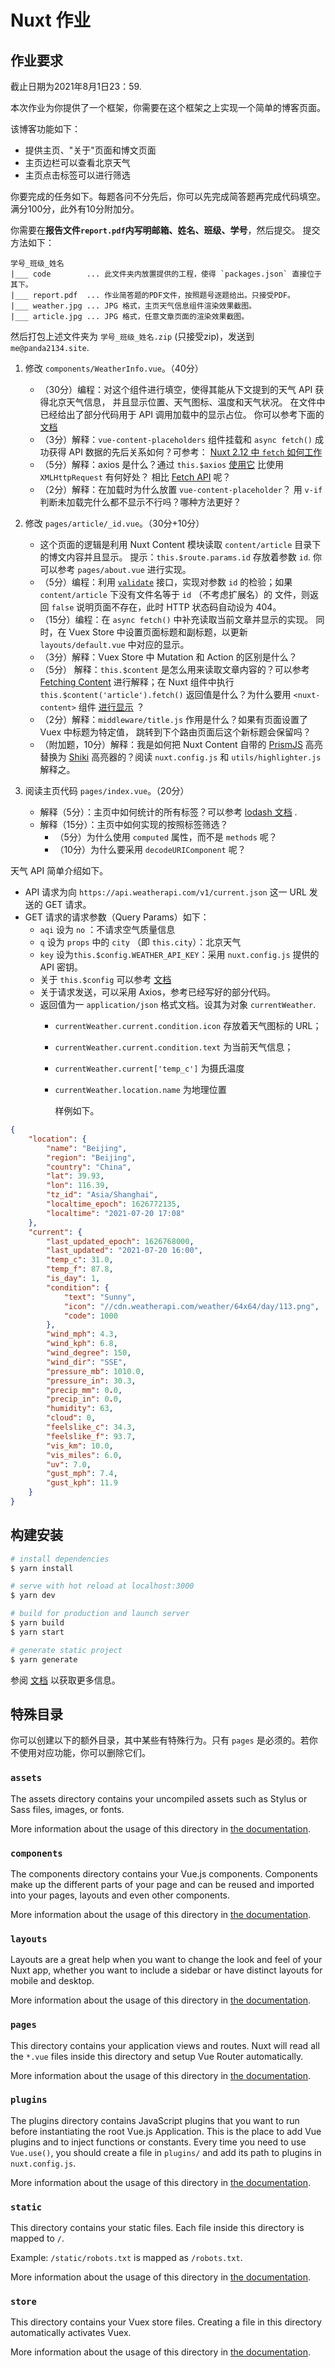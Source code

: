 # Nuxt 作业

## 作业要求

截止日期为2021年8月1日23：59.

本次作业为你提供了一个框架，你需要在这个框架之上实现一个简单的博客页面。

该博客功能如下：

- 提供主页、"关于"页面和博文页面
- 主页边栏可以查看北京天气
- 主页点击标签可以进行筛选

你要完成的任务如下。每题各问不分先后，你可以先完成简答题再完成代码填空。
满分100分，此外有10分附加分。

你需要在**报告文件`report.pdf`内写明邮箱、姓名、班级、学号**，然后提交。
提交方法如下：
```text
学号_班级_姓名
|___ code        ... 此文件夹内放置提供的工程，使得 `packages.json` 直接位于其下。
|___ report.pdf  ... 作业简答题的PDF文件，按照题号逐题给出。只接受PDF。
|___ weather.jpg ... JPG 格式，主页天气信息组件渲染效果截图。
|___ article.jpg ... JPG 格式，任意文章页面的渲染效果截图。
```
然后打包上述文件夹为 `学号_班级_姓名.zip` (只接受zip)，发送到 `me@panda2134.site`. 

1. 修改 `components/WeatherInfo.vue`。（40分）
   - （30分）编程：对这个组件进行填空，使得其能从下文提到的天气
     API 获得北京天气信息， 并且显示位置、天气图标、温度和天气状况。
     在文件中已经给出了部分代码用于 API 调用加载中的显示占位。
     你可以参考下面的[文档](https://nuxtjs.org/docs/2.x/features/data-fetching#the-fetch-hook)
   - （3分）解释：`vue-content-placeholders` 组件挂载和 `async fetch()`
     成功获得 API 数据的先后关系如何？可参考： 
     [Nuxt 2.12 中 `fetch` 如何工作](https://nuxtjs.org/blog/understanding-how-fetch-works-in-nuxt-2-12)
   - （5分）解释：axios 是什么？通过 `this.$axios` [使用它](https://axios.nuxtjs.org/usage) 比使用 `XMLHttpRequest` 有何好处？
     相比 [Fetch API](https://developer.mozilla.org/zh-CN/docs/Web/API/Fetch_API) 呢？
   - （2分）解释：在加载时为什么放置 `vue-content-placeholder`？
     用 `v-if` 判断未加载完什么都不显示不行吗？哪种方法更好？
2. 修改 `pages/article/_id.vue`。（30分+10分）
   - 这个页面的逻辑是利用 Nuxt Content 模块读取 `content/article` 目录下的博文内容并且显示。
     提示：`this.$route.params.id` 存放着参数 `id`. 你可以参考 `pages/about.vue` 进行实现。
   - （5分）编程：利用 [`validate`](https://nuxtjs.org/docs/2.x/components-glossary/pages-validate)
     接口，实现对参数 `id` 的检验；如果 `content/article` 下没有文件名等于 `id` （不考虑扩展名）的
     文件，则返回 `false` 说明页面不存在，此时 HTTP 状态码自动设为 404。
   - （15分）编程：在 `async fetch()` 中补充读取当前文章并显示的实现。
     同时，在 Vuex Store 中设置页面标题和副标题，以更新 `layouts/default.vue` 中对应的显示。
   - （3分）解释：Vuex Store 中 Mutation 和 Action 的区别是什么？
   - （5分） 解释：`this.$content` 是怎么用来读取文章内容的？可以参考 [Fetching Content](https://content.nuxtjs.org/fetching/)
     进行解释；在 Nuxt 组件中执行 `this.$content('article').fetch()` 返回值是什么？为什么要用 `<nuxt-content>` 组件
     [进行显示](https://content.nuxtjs.org/displaying) ？
   - （2分）解释：`middleware/title.js` 作用是什么？如果有页面设置了 Vuex 中标题为特定值，
     跳转到下个路由页面后这个新标题会保留吗？
   - （附加题，10分）解释：我是如何把 Nuxt Content 自带的 [PrismJS](https://prismjs.com/) 高亮替换为 [Shiki](https://shiki.matsu.io/)
     高亮器的？阅读 `nuxt.config.js` 和 `utils/highlighter.js` 解释之。

3. 阅读主页代码 `pages/index.vue`。（20分）
   - 解释（5分）：主页中如何统计的所有标签？可以参考 [lodash 文档](https://lodash.com/docs/4.17.15) .
   - 解释（15分）：主页中如何实现的按照标签筛选？
     - （5分）为什么使用 `computed` 属性，而不是 `methods` 呢？
     - （10分）为什么要采用 `decodeURIComponent` 呢？

天气 API 简单介绍如下。

- API 请求为向 `https://api.weatherapi.com/v1/current.json` 这一 URL 发送的 GET 请求。
- GET 请求的请求参数（Query Params）如下：
  - `aqi` 设为 `no` ：不请求空气质量信息
  - `q` 设为 `props` 中的 `city` （即 `this.city`）：北京天气
  - `key` 设为`this.$config.WEATHER_API_KEY`：采用 `nuxt.config.js` 提供的 API 密钥。
  - 关于 `this.$config` 可以参考 [文档](https://nuxtjs.org/docs/2.x/configuration-glossary/configuration-runtime-config)
  - 关于请求发送，可以采用 Axios，参考已经写好的部分代码。
  - 返回值为一 `application/json` 格式文档。设其为对象 `currentWeather`.
    - `currentWeather.current.condition.icon` 存放着天气图标的 URL；
    
    - `currentWeather.current.condition.text` 为当前天气信息；
    
    - `currentWeather.current['temp_c']` 为摄氏温度
    
    - `currentWeather.location.name` 为地理位置
    
      样例如下。

```json
{
    "location": {
        "name": "Beijing",
        "region": "Beijing",
        "country": "China",
        "lat": 39.93,
        "lon": 116.39,
        "tz_id": "Asia/Shanghai",
        "localtime_epoch": 1626772135,
        "localtime": "2021-07-20 17:08"
    },
    "current": {
        "last_updated_epoch": 1626768000,
        "last_updated": "2021-07-20 16:00",
        "temp_c": 31.0,
        "temp_f": 87.8,
        "is_day": 1,
        "condition": {
            "text": "Sunny",
            "icon": "//cdn.weatherapi.com/weather/64x64/day/113.png",
            "code": 1000
        },
        "wind_mph": 4.3,
        "wind_kph": 6.8,
        "wind_degree": 150,
        "wind_dir": "SSE",
        "pressure_mb": 1010.0,
        "pressure_in": 30.3,
        "precip_mm": 0.0,
        "precip_in": 0.0,
        "humidity": 63,
        "cloud": 0,
        "feelslike_c": 34.3,
        "feelslike_f": 93.7,
        "vis_km": 10.0,
        "vis_miles": 6.0,
        "uv": 7.0,
        "gust_mph": 7.4,
        "gust_kph": 11.9
    }
}
```

## 构建安装

```bash
# install dependencies
$ yarn install

# serve with hot reload at localhost:3000
$ yarn dev

# build for production and launch server
$ yarn build
$ yarn start

# generate static project
$ yarn generate
```

参阅 [文档](https://nuxtjs.org) 以获取更多信息。

## 特殊目录

你可以创建以下的额外目录，其中某些有特殊行为。只有 `pages` 是必须的。若你不使用对应功能，你可以删除它们。

### `assets`

The assets directory contains your uncompiled assets such as Stylus or Sass files, images, or fonts.

More information about the usage of this directory in [the documentation](https://nuxtjs.org/docs/2.x/directory-structure/assets).

### `components`

The components directory contains your Vue.js components. Components make up the different parts of your page and can be reused and imported into your pages, layouts and even other components.

More information about the usage of this directory in [the documentation](https://nuxtjs.org/docs/2.x/directory-structure/components).

### `layouts`

Layouts are a great help when you want to change the look and feel of your Nuxt app, whether you want to include a sidebar or have distinct layouts for mobile and desktop.

More information about the usage of this directory in [the documentation](https://nuxtjs.org/docs/2.x/directory-structure/layouts).


### `pages`

This directory contains your application views and routes. Nuxt will read all the `*.vue` files inside this directory and setup Vue Router automatically.

More information about the usage of this directory in [the documentation](https://nuxtjs.org/docs/2.x/get-started/routing).

### `plugins`

The plugins directory contains JavaScript plugins that you want to run before instantiating the root Vue.js Application. This is the place to add Vue plugins and to inject functions or constants. Every time you need to use `Vue.use()`, you should create a file in `plugins/` and add its path to plugins in `nuxt.config.js`.

More information about the usage of this directory in [the documentation](https://nuxtjs.org/docs/2.x/directory-structure/plugins).

### `static`

This directory contains your static files. Each file inside this directory is mapped to `/`.

Example: `/static/robots.txt` is mapped as `/robots.txt`.

More information about the usage of this directory in [the documentation](https://nuxtjs.org/docs/2.x/directory-structure/static).

### `store`

This directory contains your Vuex store files. Creating a file in this directory automatically activates Vuex.

More information about the usage of this directory in [the documentation](https://nuxtjs.org/docs/2.x/directory-structure/store).
